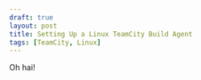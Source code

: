 ```yaml
---
draft: true
layout: post
title: Setting Up a Linux TeamCity Build Agent
tags: [TeamCity, Linux]
---
```


Oh hai!